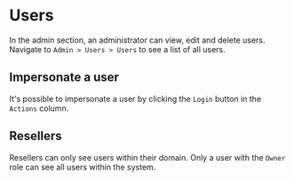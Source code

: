 # Users
In the admin section, an administrator can view, edit and delete users. Navigate to `Admin > Users > Users` to see a list of all users.

## Impersonate a user
It's possible to impersonate a user by clicking the `Login` button in the `Actions` column.

## Resellers
Resellers can only see users within their domain. Only a user with the `Owner` role can see all users within the system.